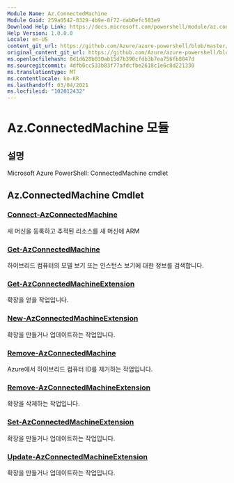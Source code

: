```yaml
---
Module Name: Az.ConnectedMachine
Module Guid: 259a0542-8329-4b9e-8f72-dab0efc583e9
Download Help Link: https://docs.microsoft.com/powershell/module/az.connectedmachine
Help Version: 1.0.0.0
Locale: en-US
content_git_url: https://github.com/Azure/azure-powershell/blob/master/src/ConnectedMachine/help/Az.ConnectedMachine.md
original_content_git_url: https://github.com/Azure/azure-powershell/blob/master/src/ConnectedMachine/help/Az.ConnectedMachine.md
ms.openlocfilehash: 8d1d628b030ab15d7b390cfdb3b7ea756fb8847d
ms.sourcegitcommit: 4dfb0cc533b83f77afdcfbe2618c1e6c8d221330
ms.translationtype: MT
ms.contentlocale: ko-KR
ms.lasthandoff: 03/04/2021
ms.locfileid: "102012432"
---
```

# Az.ConnectedMachine 모듈
## 설명
Microsoft Azure PowerShell: ConnectedMachine cmdlet

## Az.ConnectedMachine Cmdlet
### [Connect-AzConnectedMachine](Connect-AzConnectedMachine.md)
새 머신을 등록하고 추적된 리소스를 새 머신에 ARM

### [Get-AzConnectedMachine](Get-AzConnectedMachine.md)
하이브리드 컴퓨터의 모델 보기 또는 인스턴스 보기에 대한 정보를 검색합니다.

### [Get-AzConnectedMachineExtension](Get-AzConnectedMachineExtension.md)
확장을 얻을 작업입니다.

### [New-AzConnectedMachineExtension](New-AzConnectedMachineExtension.md)
확장을 만들거나 업데이트하는 작업입니다.

### [Remove-AzConnectedMachine](Remove-AzConnectedMachine.md)
Azure에서 하이브리드 컴퓨터 ID를 제거하는 작업입니다.

### [Remove-AzConnectedMachineExtension](Remove-AzConnectedMachineExtension.md)
확장을 삭제하는 작업입니다.

### [Set-AzConnectedMachineExtension](Set-AzConnectedMachineExtension.md)
확장을 만들거나 업데이트하는 작업입니다.

### [Update-AzConnectedMachineExtension](Update-AzConnectedMachineExtension.md)
확장을 만들거나 업데이트하는 작업입니다.

